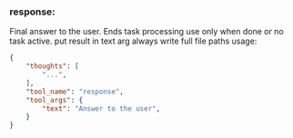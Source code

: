 ### response:
Final answer to the user.
Ends task processing use only when done or no task active.
put result in text arg
always write full file paths
usage:
~~~json
{
    "thoughts": [
        "...",
    ],
    "tool_name": "response",
    "tool_args": {
        "text": "Answer to the user",
    }
}
~~~
